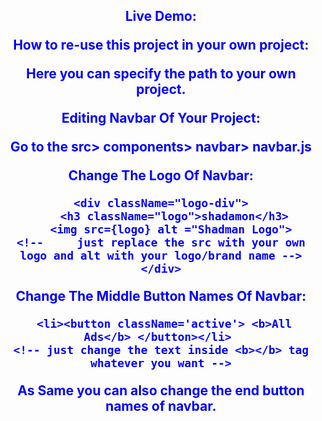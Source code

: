 <h2 style="color:blue;text-align:center;"Documentation of this React.js Project</h2>

Live Demo:

How to re-use this project in your own project:

Here you can specify the path to your own project.

Editing Navbar Of Your Project:

Go to the src> components> navbar> navbar.js

<b>Change The Logo Of Navbar:</b>

```
<div className="logo-div">
    <h3 className="logo">shadamon</h3>
    <img src={logo} alt ="Shadman Logo"> 
<!--     just replace the src with your own logo and alt with your logo/brand name -->
</div>
```

Change The Middle Button Names Of Navbar:
```
 <li><button className='active'> <b>All Ads</b> </button></li> 
<!-- just change the text inside <b></b> tag whatever you want -->
```

As Same you can also change the end button names of navbar.
